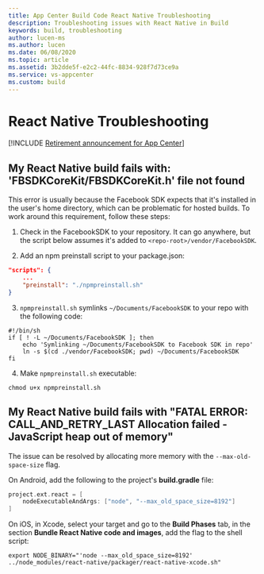 ```yaml
---
title: App Center Build Code React Native Troubleshooting
description: Troubleshooting issues with React Native in Build
keywords: build, troubleshooting
author: lucen-ms
ms.author: lucen
ms.date: 06/08/2020
ms.topic: article
ms.assetid: 3b2dde5f-e2c2-44fc-8834-928f7d73ce9a
ms.service: vs-appcenter
ms.custom: build
---
```


# React Native Troubleshooting

[!INCLUDE [Retirement announcement for App Center](~/includes/retirement.md)]

## My React Native build fails with: 'FBSDKCoreKit/FBSDKCoreKit.h' file not found
This error is usually because the Facebook SDK expects that it's installed in the user's home directory, which can be problematic for hosted builds. To work around this requirement, follow these steps:

1. Check in the FacebookSDK to your repository. It can go anywhere, but the script below assumes it's added to `<repo-root>/vendor/FacebookSDK`.

2. Add an npm preinstall script to your package.json:
```json
"scripts": {
    ...
    "preinstall": "./npmpreinstall.sh"
}
```

3. `npmpreinstall.sh` symlinks `~/Documents/FacebookSDK` to your repo with the following code:
```shell
#!/bin/sh
if [ ! -L ~/Documents/FacebookSDK ]; then
    echo 'Symlinking ~/Documents/FacebookSDK to Facebook SDK in repo'
    ln -s $(cd ./vendor/FacebookSDK; pwd) ~/Documents/FacebookSDK
fi
```
4. Make `npmpreinstall.sh` executable: 
```shell
chmod u+x npmpreinstall.sh
```

## My React Native build fails with "FATAL ERROR: CALL_AND_RETRY_LAST Allocation failed - JavaScript heap out of memory"
The issue can be resolved by allocating more memory with the `--max-old-space-size` flag.

On Android, add the following to the project's **build.gradle** file:

```groovy
project.ext.react = [
    nodeExecutableAndArgs: ["node", "--max_old_space_size=8192"]
]
```

On iOS, in Xcode, select your target and go to the **Build Phases** tab, in the section **Bundle React Native code and images**, add the flag to the shell script:
```shell
export NODE_BINARY="'node --max_old_space_size=8192'
../node_modules/react-native/packager/react-native-xcode.sh"
```
